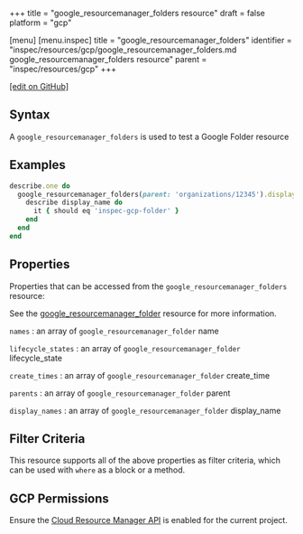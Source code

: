 +++
title = "google_resourcemanager_folders resource"
draft = false
platform = "gcp"

[menu]
  [menu.inspec]
    title = "google_resourcemanager_folders"
    identifier = "inspec/resources/gcp/google_resourcemanager_folders.md google_resourcemanager_folders resource"
    parent = "inspec/resources/gcp"
+++

[\[edit on GitHub\]](https://github.com/inspec/inspec-gcp/blob/master/docs/resources/google_resourcemanager_folders.md)

## Syntax

A `google_resourcemanager_folders` is used to test a Google Folder resource

## Examples

```ruby
describe.one do
  google_resourcemanager_folders(parent: 'organizations/12345').display_names.each do |display_name|
    describe display_name do
      it { should eq 'inspec-gcp-folder' }
    end
  end
end
```

## Properties

Properties that can be accessed from the `google_resourcemanager_folders` resource:

See the [google_resourcemanager_folder](/inspec/resources/google_resourcemanager_folder/#properties) resource for more information.

`names`
: an array of `google_resourcemanager_folder` name

`lifecycle_states`
: an array of `google_resourcemanager_folder` lifecycle_state

`create_times`
: an array of `google_resourcemanager_folder` create_time

`parents`
: an array of `google_resourcemanager_folder` parent

`display_names`
: an array of `google_resourcemanager_folder` display_name

## Filter Criteria

This resource supports all of the above properties as filter criteria, which can be used
with `where` as a block or a method.

## GCP Permissions

Ensure the [Cloud Resource Manager API](https://console.cloud.google.com/apis/library/cloudresourcemanager.googleapis.com/) is enabled for the current project.

